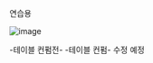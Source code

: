 연습용 

![image](https://user-images.githubusercontent.com/64140544/126094559-5b993c38-dc01-46f6-a08c-b8f260e7fae0.png)

-테이블 컨펌전-
-테이블 컨펌- 수정 예정

